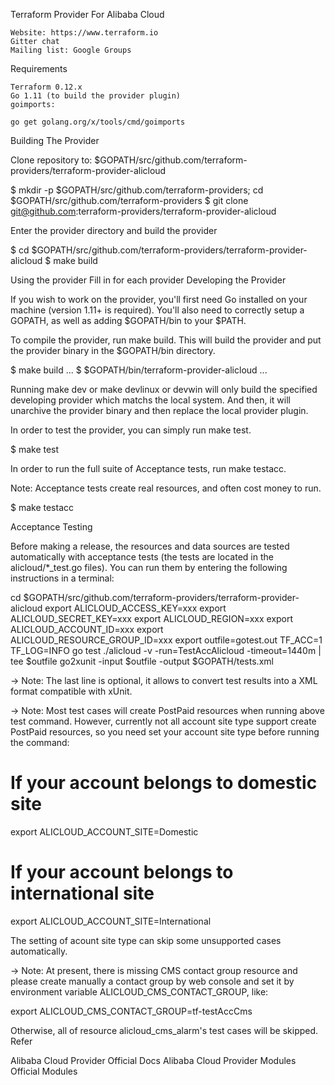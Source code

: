 Terraform Provider For Alibaba Cloud

    Website: https://www.terraform.io
    Gitter chat
    Mailing list: Google Groups

Requirements

    Terraform 0.12.x
    Go 1.11 (to build the provider plugin)
    goimports:

    go get golang.org/x/tools/cmd/goimports

Building The Provider

Clone repository to: $GOPATH/src/github.com/terraform-providers/terraform-provider-alicloud

$ mkdir -p $GOPATH/src/github.com/terraform-providers; cd $GOPATH/src/github.com/terraform-providers
$ git clone git@github.com:terraform-providers/terraform-provider-alicloud

Enter the provider directory and build the provider

$ cd $GOPATH/src/github.com/terraform-providers/terraform-provider-alicloud
$ make build

Using the provider
Fill in for each provider
Developing the Provider

If you wish to work on the provider, you'll first need Go installed on your machine (version 1.11+ is required). You'll also need to correctly setup a GOPATH, as well as adding $GOPATH/bin to your $PATH.

To compile the provider, run make build. This will build the provider and put the provider binary in the $GOPATH/bin directory.

$ make build
...
$ $GOPATH/bin/terraform-provider-alicloud
...

Running make dev or make devlinux or devwin will only build the specified developing provider which matchs the local system. And then, it will unarchive the provider binary and then replace the local provider plugin.

In order to test the provider, you can simply run make test.

$ make test

In order to run the full suite of Acceptance tests, run make testacc.

Note: Acceptance tests create real resources, and often cost money to run.

$ make testacc

Acceptance Testing

Before making a release, the resources and data sources are tested automatically with acceptance tests (the tests are located in the alicloud/*_test.go files). You can run them by entering the following instructions in a terminal:

cd $GOPATH/src/github.com/terraform-providers/terraform-provider-alicloud
export ALICLOUD_ACCESS_KEY=xxx
export ALICLOUD_SECRET_KEY=xxx
export ALICLOUD_REGION=xxx
export ALICLOUD_ACCOUNT_ID=xxx
export ALICLOUD_RESOURCE_GROUP_ID=xxx
export outfile=gotest.out
TF_ACC=1 TF_LOG=INFO go test ./alicloud -v -run=TestAccAlicloud -timeout=1440m | tee $outfile
go2xunit -input $outfile -output $GOPATH/tests.xml

-> Note: The last line is optional, it allows to convert test results into a XML format compatible with xUnit.

-> Note: Most test cases will create PostPaid resources when running above test command. However, currently not all account site type support create PostPaid resources, so you need set your account site type before running the command:

# If your account belongs to domestic site
export ALICLOUD_ACCOUNT_SITE=Domestic

# If your account belongs to international site
export ALICLOUD_ACCOUNT_SITE=International

The setting of acount site type can skip some unsupported cases automatically.

-> Note: At present, there is missing CMS contact group resource and please create manually a contact group by web console and set it by environment variable ALICLOUD_CMS_CONTACT_GROUP, like:

export ALICLOUD_CMS_CONTACT_GROUP=tf-testAccCms

Otherwise, all of resource alicloud_cms_alarm's test cases will be skipped.
Refer

Alibaba Cloud Provider Official Docs Alibaba Cloud Provider Modules Official Modules
